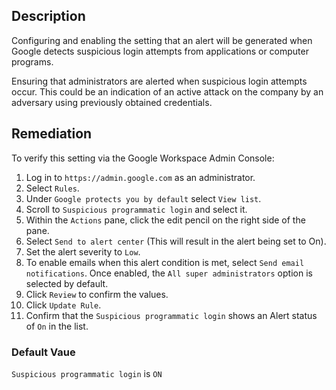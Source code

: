 ## Description

Configuring and enabling the setting that an alert will be generated when Google detects suspicious login attempts from applications or computer programs.

Ensuring that administrators are alerted when suspicious login attempts occur. This could be an indication of an active attack on the company by an adversary using previously obtained credentials.

## Remediation

To verify this setting via the Google Workspace Admin Console:

1. Log in to `https://admin.google.com` as an administrator.
2. Select `Rules`.
3. Under `Google protects you by default` select `View list`.
4. Scroll to `Suspicious programmatic login` and select it.
5. Within the `Actions` pane, click the edit pencil on the right side of the pane.
6. Select `Send to alert center` (This will result in the alert being set to On).
7. Set the alert severity to `Low`.
8. To enable emails when this alert condition is met, select `Send email notifications`. Once enabled, the `All super administrators` option is selected by default.
9. Click `Review` to confirm the values.
10. Click `Update Rule`.
11. Confirm that the `Suspicious programmatic login` shows an Alert status of `On` in the list.

### Default Vaue

`Suspicious programmatic login` is `ON`